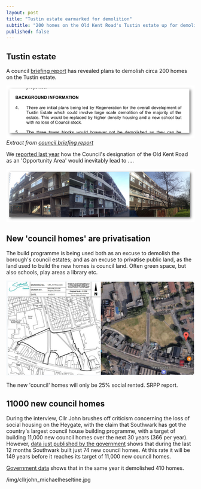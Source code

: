 ```yaml
---
layout: post
title: "Tustin estate earmarked for demolition"
subtitle: "200 homes on the Old Kent Road's Tustin estate up for demolition as the Nu Labour wrecking ball rolls on"
published: false
---
```



## Tustin estate
A council [briefing report](http://moderngov.southwark.gov.uk/documents/s67406/Report.pdf) has revealed plans to demolish circa 200 homes on the Tustin estate.

![](/img/tustindemolition.png)
*Extract from [council briefing report](http://moderngov.southwark.gov.uk/documents/s67406/Report.pdf)*

We [reported last year](http://35percent.org/2016-07-10-opportunity-knocks-down-the-old-kent-road/) how the Council's designation of the Old Kent Road as an 'Opportunity Area' would inevitably lead to ....

![](/img/tustinlowrise.jpg)


## New 'council homes' are privatisation
The build programme is being used both as an excuse to demolish the borough's council estates; and as an excuse to privatise public land, as the land used to build the new homes is council land. Often green space, but also schools, play areas a library etc. 

![](/img/melonroad.png)

The new 'council' homes will only be 25% social rented.  SRPP report.

## 11000 new council homes
During the interview, Cllr John brushes off criticism concerning the loss of social housing on the Heygate, with the claim that Southwark has got the country's largest council house building programme, with a target of building 11,000 new council homes over the next 30 years (366 per year).  
However, [data just published by the 
government](https://medium.com/@lukewbarratt/fact-checking-hackney-mayor-philip-glanville-on-social-housing-b3ceeeaf53e3#.149mqus0q) shows that during the last 12 months Southwark built just 74 new council homes. At this rate it will be 149 years before it reaches its target of 11,000 new council homes.
  
[Government 
data](https://www.gov.uk/government/uploads/system/uploads/attachment_data/file/568423/LiveTable_123.xls) shows that in the same year it demolished 410 homes. 

/img/cllrjohn_michaelheseltine.jpg
